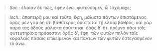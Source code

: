 

>  *Soc.*: ἐλαίαν δὲ πῶς, ἔφην ἐγώ, φυτεύσομεν, ὦ Ἰσχόμαχε;



>  *Isch.*: ἀποπειρᾷ μου καὶ τοῦτο, ἔφη, μάλιστα πάντων ἐπιστάμενος. ὁρᾷς μὲν γὰρ δὴ ὅτι βαθύτερος ὀρύττεται τῇ ἐλαίᾳ βόθρος: καὶ γὰρ παρὰ τὰς ὁδοὺς μάλιστα ὀρύττεται: ὁρᾷς δ' ὅτι πρέμνα πᾶσι τοῖς φυτευτηρίοις πρόσεστιν: ὁρᾷς δ', ἔφη, τῶν φυτῶν πηλὸν ταῖς κεφαλαῖς πάσαις ἐπικείμενον καὶ πάντων τῶν φυτῶν ἐστεγασμένον τὸ ἄνω.